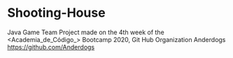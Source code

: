 # Shooting-House
Java Game Team Project made on the 4th week of the &lt;Academia_de_Código_> Bootcamp 2020, Git Hub Organization Anderdogs https://github.com/Anderdogs
